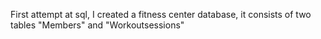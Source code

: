 First attempt at sql, I created a fitness center database, it consists of two tables "Members" and "Workoutsessions"

